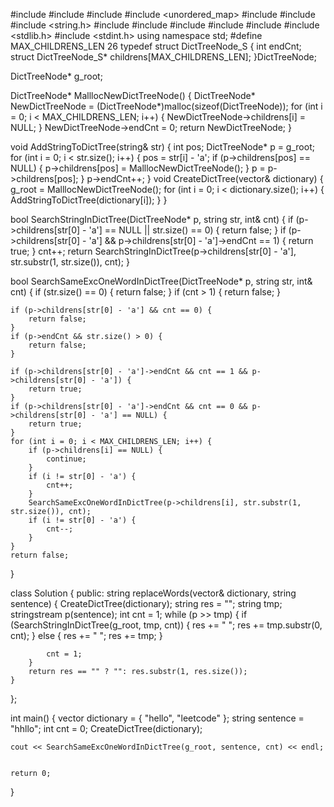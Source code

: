#include <iostream>
#include <vector>
#include <algorithm>
#include <unordered_map>
#include <map>
#include <set>
#include <string.h>
#include <cstring>
#include <set>
#include <utility>
#include <vector>
#include <sstream>
#include <stdlib.h>
#include <stdint.h>
using namespace std;
#define MAX_CHILDRENS_LEN 26
typedef struct DictTreeNode_S {
	int endCnt;
	struct DictTreeNode_S* childrens[MAX_CHILDRENS_LEN];
}DictTreeNode;

DictTreeNode* g_root;

DictTreeNode* MalllocNewDictTreeNode() {
	DictTreeNode* NewDictTreeNode = (DictTreeNode*)malloc(sizeof(DictTreeNode));
	for (int i = 0; i < MAX_CHILDRENS_LEN; i++) {
		NewDictTreeNode->childrens[i] = NULL;
	}
	NewDictTreeNode->endCnt = 0;
	return NewDictTreeNode;
}

void AddStringToDictTree(string& str)
{
	int pos;
	DictTreeNode* p = g_root;
	for (int i = 0; i < str.size(); i++) {
		pos = str[i] - 'a';
		if (p->childrens[pos] == NULL) {
			p->childrens[pos] = MalllocNewDictTreeNode();
		}
		p = p->childrens[pos];
	}
	p->endCnt++;
}
void CreateDictTree(vector<string>& dictionary)
{
	g_root = MalllocNewDictTreeNode();
	for (int i = 0; i < dictionary.size(); i++) {
		AddStringToDictTree(dictionary[i]);
	}
}

bool SearchStringInDictTree(DictTreeNode* p, string str, int& cnt)
{
	if (p->childrens[str[0] - 'a'] == NULL || str.size() == 0) {
		return false;
	}
	if (p->childrens[str[0] - 'a'] && p->childrens[str[0] - 'a']->endCnt == 1) {
		return true;
	}
	cnt++;
	return SearchStringInDictTree(p->childrens[str[0] - 'a'], str.substr(1, str.size()), cnt);
}

bool SearchSameExcOneWordInDictTree(DictTreeNode* p, string str, int& cnt)
{
	if (str.size() == 0) {
		return false;
	}
	if (cnt > 1) {
		return false;
	}

	if (p->childrens[str[0] - 'a'] && cnt == 0) {
		return false;
	}
	if (p->endCnt && str.size() > 0) {
		return false;
	}

	if (p->childrens[str[0] - 'a']->endCnt && cnt == 1 && p->childrens[str[0] - 'a']) {
		return true;
	}
	if (p->childrens[str[0] - 'a']->endCnt && cnt == 0 && p->childrens[str[0] - 'a'] == NULL) {
		return true;
	}
	for (int i = 0; i < MAX_CHILDRENS_LEN; i++) {
		if (p->childrens[i] == NULL) {
			continue;
		}
		if (i != str[0] - 'a') {
			cnt++;
		}
		SearchSameExcOneWordInDictTree(p->childrens[i], str.substr(1, str.size()), cnt);
		if (i != str[0] - 'a') {
			cnt--;
		}
	}
	return false;
}

class Solution {
public:
	string replaceWords(vector<string>& dictionary, string sentence) {
		CreateDictTree(dictionary);
		string res = "";
		string tmp;
		stringstream p(sentence);
		int cnt = 1;
		while (p >> tmp)
		{
			if (SearchStringInDictTree(g_root, tmp, cnt)) {
				res += " ";
				res += tmp.substr(0, cnt);
			}
			else {
				res += " ";
				res += tmp;
			}

			cnt = 1;
		}
		return res == "" ? "": res.substr(1, res.size());
	}
};

int main()
{
	vector<string> dictionary = { "hello", "leetcode" };
	string sentence = "hhllo";
	int cnt = 0;
	CreateDictTree(dictionary);

	cout << SearchSameExcOneWordInDictTree(g_root, sentence, cnt) << endl;


	return 0;
}

